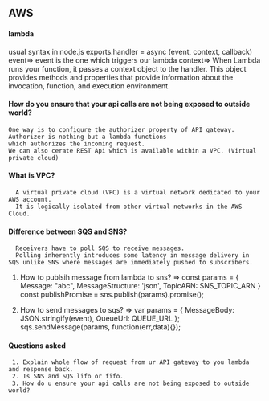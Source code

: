 ## AWS

#### lambda
  usual syntax in node.js   exports.handler = async (event, context, callback)
  event=> event is the one which triggers our lambda
  context=> When Lambda runs your function, it passes a context object to the handler.
  This object provides methods and properties that provide information about the invocation, function, and execution environment.


#### How do you ensure that your api calls are not being exposed to outside world?
    One way is to configure the authorizer property of API gateway. Authorizer is nothing but a lambda functions
    which authorizes the incoming request.
    We can also cerate REST Api which is available within a VPC. (Virtual private cloud)

#### What is VPC?
      A virtual private cloud (VPC) is a virtual network dedicated to your AWS account.
      It is logically isolated from other virtual networks in the AWS Cloud.

#### Difference between SQS and SNS?
      Receivers have to poll SQS to receive messages.
      Polling inherently introduces some latency in message delivery in SQS unlike SNS where messages are immediately pushed to subscribers.



1. How to publsih message from lambda to sns?
=> const params = {
  Message: "abc",
  MessageStructure: 'json',
  TopicARN: SNS_TOPIC_ARN
}      
const publishPromise = sns.publish(params).promise();


2. How to send messages to sqs?
=>   var params = {
    MessageBody: JSON.stringify(event),
    QueueUrl: QUEUE_URL
  };
  sqs.sendMessage(params, function(err,data){});


#### Questions asked
     1. Explain whole flow of request from ur API gateway to you lambda and response back.
     2. Is SNS and SQS lifo or fifo.
     3. How do u ensure your api calls are not being exposed to outside world?

